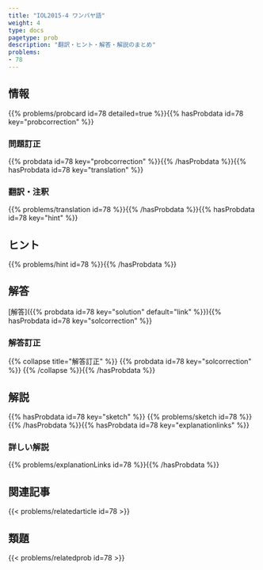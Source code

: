 ```yaml
---
title: "IOL2015-4 ワンバヤ語"
weight: 4
type: docs
pagetype: prob
description: "翻訳・ヒント・解答・解説のまとめ"
problems: 
- 78
---
```


## 情報

{{% problems/probcard id=78 detailed=true %}}{{% hasProbdata id=78 key="probcorrection" %}}

### 問題訂正

{{% probdata id=78 key="probcorrection" %}}{{% /hasProbdata %}}{{% hasProbdata id=78 key="translation" %}}

### 翻訳・注釈

{{% problems/translation id=78 %}}{{% /hasProbdata %}}{{% hasProbdata id=78 key="hint" %}}

## ヒント

{{% problems/hint id=78 %}}{{% /hasProbdata %}}

## 解答

[解答]({{% probdata id=78 key="solution" default="link" %}}){{% hasProbdata id=78 key="solcorrection" %}}

### 解答訂正

{{% collapse title="解答訂正" %}}
{{% probdata id=78 key="solcorrection" %}}
{{% /collapse %}}{{% /hasProbdata %}}

## 解説

{{% hasProbdata id=78 key="sketch" %}}
{{% problems/sketch id=78 %}}
{{% /hasProbdata %}}{{% hasProbdata id=78 key="explanationlinks" %}}

### 詳しい解説

{{% problems/explanationLinks id=78 %}}{{% /hasProbdata %}}

## 関連記事

{{< problems/relatedarticle id=78 >}}

## 類題

{{< problems/relatedprob id=78 >}}
